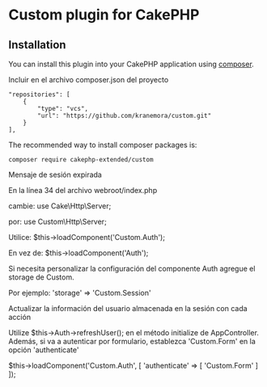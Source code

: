# Custom plugin for CakePHP

## Installation

You can install this plugin into your CakePHP application using [composer](http://getcomposer.org).

Incluir en el archivo composer.json del proyecto

```
"repositories": [
    {
        "type": "vcs",
        "url": "https://github.com/kranemora/custom.git"
    }
],
```

The recommended way to install composer packages is:

```
composer require cakephp-extended/custom
```

Mensaje de sesión expirada

En la línea 34 del archivo webroot/index.php

cambie: use Cake\Http\Server;

por: use Custom\Http\Server;

Utilice: $this->loadComponent('Custom.Auth');

En vez de: $this->loadComponent('Auth');

Si necesita personalizar la configuración del componente Auth agregue el storage de Custom.

Por ejemplo: 'storage' => 'Custom.Session'


Actualizar la información del usuario almacenada en la sesión con cada acción

Utilize $this->Auth->refreshUser(); en el método initialize de AppController.
Además, si va a autenticar por formulario, establezca 'Custom.Form' en la opción 'authenticate'

$this->loadComponent('Custom.Auth', [
    'authenticate' => [
    	'Custom.Form'
    ]
]);
